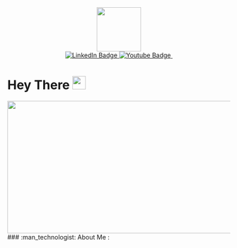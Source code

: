 <div id="header" align="center">
  <img src="https://media.giphy.com/media/gjrYDwbjnK8x36xZIO/giphy.gif" width="100"/>
</div>
<div id="badges" align="center">
  <a href="https://www.linkedin.com/in/aryan-g-914a6012b/">
    <img src="https://img.shields.io/badge/LinkedIn-blue?style=for-the-badge&logo=linkedin&logoColor=white" alt="LinkedIn Badge"/>
  </a>
  <a href="https://www.youtube.com/channel/UC6cy8SVCIeSbcDf6MMIH25Q">
    <img src="https://img.shields.io/badge/YouTube-red?style=for-the-badge&logo=youtube&logoColor=white" alt="Youtube Badge"/>
  </a>
  <img src="https://komarev.com/ghpvc/?username=ataryan4561&style=flat-square&color=blue" alt=""/>
</div>
<h1>
  Hey There
  <img src="https://media.giphy.com/media/hvRJCLFzcasrR4ia7z/giphy.gif" width="30px"/>
</h1>
<div align="center">
  <img src="https://media.giphy.com/media/dWesBcTLavkZuG35MI/giphy.gif" width="600" height="300"/>
</div>
### :man_technologist: About Me :
<!-- A <img src="https://media.giphy.com/media/WUlplcMpOCEmTGBtBW/giphy.gif" width="30"> from India.
:mailbox:How to reach me: [![Linkedin Badge](https://img.shields.io/badge/-kakbar-blue?style=flat&logo=Linkedin&logoColor=white)](https://www.linkedin.com/in/aryan-g-914a6012b/)
### :fire: My Stats :
https://github-readme-streak-stats.herokuapp.com/?user=ataryan4561
[![GitHub Streak](http://github-readme-streak-stats.herokuapp.com?user=ataryan4561&theme=dark&background=000000)](https://git.io/streak-stats)
[![Top Langs](https://github-readme-stats.vercel.app/api/top-langs/?username=ataryan4561)](https://github.com/anuraghazra/github-readme-stats)
[![Top Langs](https://github-readme-stats.vercel.app/api/top-langs/?username=ataryan4561&layout=compact&theme=vision-friendly-dark)](https://github.com/anuraghazra/github-readme-stats)
### :writing_hand: Blog Posts : -->
<!--
**ataryan4561/ataryan4561** is a ✨ _special_ ✨ repository because its `README.md` (this file) appears on your GitHub profile.

Here are some ideas to get you started:

- 🔭 I’m currently working on ...
- 🌱 I’m currently learning ...
- 👯 I’m looking to collaborate on ...
- 🤔 I’m looking for help with ...
- 💬 Ask me about ...
- 📫 How to reach me: ...
- 😄 Pronouns: ...
- ⚡ Fun fact: ...
-->
